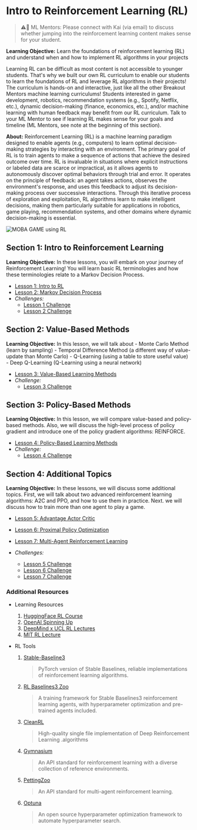 # Intro to Reinforcement Learning (RL)
> ⚠️🛑 ML Mentors: Please connect with Kai (via email) to discuss whether jumping into the reinforcement learning content makes sense for your student.

**Learning Objective:** Learn the foundations of reinforcement learning (RL) and understand when and how to implement RL algorithms in your projects

Learning RL can be difficult as most content is not accessible to younger students. That's why we built our own RL curriculum to enable our students to learn the foundations of RL and leverage RL algorithms in their projects! The curriculum is hands-on and interactive, just like all the other Breakout Mentors machine learning curriculums! Students interested in game development, robotics, recommendation systems (e.g., Spotify, Netflix, etc.), dynamic decision-making (finance, economics, etc.), and/or machine learning with human feedback may benefit from our RL curriculum. Talk to your ML Mentor to see if learning RL makes sense for your goals and timeline (ML Mentors, see note at the beginning of this section).  

**About:** Reinforcement Learning (RL) is a machine learning paradigm designed to enable agents (e.g., computers) to learn optimal decision-making strategies by interacting with an environment. The primary goal of RL is to train agents to make a sequence of actions that achieve the desired outcome over time. RL is invaluable in situations where explicit instructions or labeled data are scarce or impractical, as it allows agents to autonomously discover optimal behaviors through trial and error. It operates on the principle of feedback: an agent takes actions, observes the environment's response, and uses this feedback to adjust its decision-making process over successive interactions. Through this iterative process of exploration and exploitation, RL algorithms learn to make intelligent decisions, making them particularly suitable for applications in robotics, game playing, recommendation systems, and other domains where dynamic decision-making is essential.

![MOBA GAME using RL](https://miro.medium.com/v2/resize:fit:750/1*sKn2mb_gj-3MZ7bsgPw5IQ.gif)


## Section 1: Intro to Reinforcement Learning
**Learning Objective:** In these lessons, you will embark on your journey of Reinforcement Learning! You will learn basic RL terminologies and how these terminologies relate to a Markov Decision Process.

- [Lesson 1: Intro to RL](Lesson-1-Intro-to-RL.ipynb)
- [Lesson 2: Markov Decision Process](Lesson-2-Markov-Decision-Process.ipynb)
- _Challenges:_
    - [Lesson 1 Challenge](Lesson-1-challenge.ipynb)
    - [Lesson 2 Challenge](Lesson-2-challenge.ipynb)

## Section 2: Value-Based Methods
**Learning Objective:** In this lesson, we will talk about
    - Monte Carlo Method (learn by sampling)
    - Temporal Difference Method (a different way of value-update than Monte Carlo)
    - Q-Learning (using a table to store useful value)
    - Deep Q-Learning (Q-Learning using a neural network)

- [Lesson 3: Value-Based Learning Methods](Lesson-3-Value-Based-Learning-Methods.ipynb)
- _Challenge:_
    - [Lesson 3 Challenge](Lesson-3-challenge.ipynb)

## Section 3: Policy-Based Methods
**Learning Objective:** In this lesson, we will compare value-based and policy-based methods. Also, we will discuss the high-level process of policy gradient and introduce one of the policy gradient algorithms: REINFORCE. 

- [Lesson 4: Policy-Based Learning Methods](Lesson-4-Policy-Based-Learning-Methods.ipynb)
- _Challenge:_
    - [Lesson 4 Challenge](Lesson-4-challenge.ipynb)

## Section 4: Additional Topics
**Learning Objective:** In these lessons, we will discuss some additional topics. First, we will talk about two advanced reinforcement learning algorithms: A2C and PPO, and how to use them in practice. Next. we will discuss how to train more than one agent to play a game.

- [Lesson 5: Advantage Actor Critic](Lesson-5-A2C.ipynb)
- [Lesson 6: Proximal Policy Optimization](Lesson-6-PPO.ipynb)
- [Lesson 7: Multi-Agent Reinforcement Learning](Lesson-7-MARL.ipynb)

- _Challenges:_
    - [Lesson 5 Challenge](Lesson-5-A2C-challenge.ipynb)
    - [Lesson 6 Challenge](Lesson-6-PPO-challenge.ipynb)
    - [Lesson 7 Challenge](Lesson-7-MARL-challenge.ipynb)


### Additional Resources

- Learning Resources
    1. [HuggingFace RL Course](https://huggingface.co/learn/deep-rl-course/unit0/introduction)
    2. [OpenAI Spinning Up](https://spinningup.openai.com/en/latest/)
    3. [DeepMind x UCL RL Lectures](https://youtu.be/TCCjZe0y4Qc)
    4. [MIT RL Lecture](https://youtu.be/AhyznRSDjw8)

- RL Tools
    1. [Stable-Baseline3](https://stable-baselines3.readthedocs.io/en/master/)
        > PyTorch version of Stable Baselines, reliable implementations of reinforcement learning algorithms.
    2. [RL Baselines3 Zoo](https://stable-baselines3.readthedocs.io/en/master/guide/rl_zoo.html)
        > A training framework for Stable Baselines3 reinforcement learning agents, with hyperparameter optimization and pre-trained agents included.
    3. [CleanRL](https://docs.cleanrl.dev/)
        > High-quality single file implementation of Deep Reinforcement Learning .algorithms
    4. [Gymnasium](https://gymnasium.farama.org/)
        > An API standard for reinforcement learning with a diverse collection of reference environments.
    5. [PettingZoo](https://pettingzoo.farama.org/index.html)
        > An API standard for multi-agent reinforcement learning.
    6. [Optuna](https://optuna.org/)
        > An open source hyperparameter optimization framework to automate hyperparameter search.

